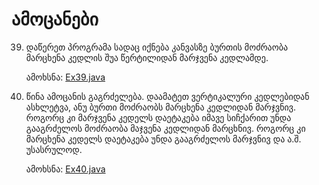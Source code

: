 # ამოცანები

39. დაწერეთ პროგრამა სადაც იქნება კანვასზე ბურთის მოძრაობა მარცხენა კედლის შუა წერტილიდან მარჯვენა კედლამდე. 

    ამოხსნა: [Ex39.java](Ex39.java)

40. წინა ამოცანის გაგრძელება. დაამატეთ ვერტიკალური კედლებიდან ასხლეტვა, ანუ ბურთი მოძრაობს მარცხენა კედლიდან მარჯვნივ. როგორც კი მარჯვენა კედელს დაეტაკება იმავე სიჩქარით უნდა გააგრძელოს მოძრაობა მაჯვენა კედლიდან მარცხნივ. როგორც კი მარცხენა კედელს დაეტაკება უნდა გააგრძელოს მარჯვნივ და ა.შ. უსასრულოდ. 

    ამოხსნა: [Ex40.java](Ex40.java)

